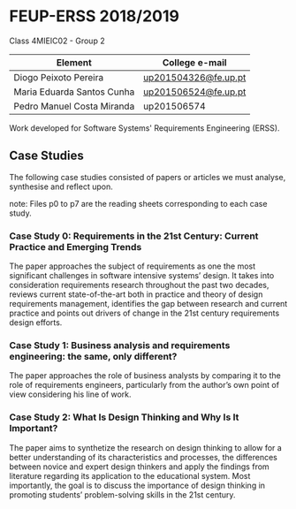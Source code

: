 # FEUP-ERSS 2018/2019
Class 4MIEIC02 - Group 2

Element | College e-mail
--------|----------------
Diogo Peixoto Pereira | up201504326@fe.up.pt
Maria Eduarda Santos Cunha | up201506524@fe.up.pt
Pedro Manuel Costa Miranda | up201506574

Work developed for Software Systems' Requirements Engineering (ERSS).

## Case Studies
The following case studies consisted of papers or articles we must analyse, synthesise and reflect upon.

note: Files p0 to p7 are the reading sheets corresponding to each case study.

### Case Study 0: Requirements in the 21st Century: Current Practice and Emerging Trends
The paper approaches the subject of requirements as one the most significant challenges in software intensive systems’ design.
It takes into consideration requirements research throughout the past two decades, reviews current state-of-the-art both in practice and theory of design requirements management, identifies the gap between research and current practice and points out drivers of change in the 21st century requirements design efforts.

### Case Study 1: Business analysis and requirements engineering: the same, only different?
The paper approaches the role of business analysts by comparing it to the role of requirements engineers, particularly from the author’s own point of view considering his line of work.

### Case Study 2: What Is Design Thinking and Why Is It Important?
The paper aims to synthetize the research on design thinking to allow for a better understanding of its characteristics and processes, the differences between novice and expert design thinkers and apply the findings from literature regarding its application to the educational system.
Most importantly, the goal is to discuss the importance of design thinking in promoting students’ problem-solving skills in the 21st century.
